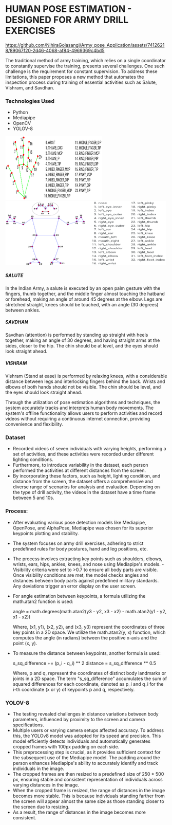 
# HUMAN POSE ESTIMATION - DESIGNED FOR ARMY DRILL EXERCISES

https://github.com/NihiraGolasangi/Army_pose_Application/assets/74126218/89067f20-2d46-4068-af84-4969369c4bd5



The traditional method of army training, which relies on a single coordinator to constantly supervise the training, presents several challenges. One such challenge is the requirement for constant supervision. To address these limitations, this paper proposes a new method that automates the inspection process during training of essential activities such as Salute, Vishram, and Savdhan.

### Technologies Used

- Python
- Mediapipe
- OpenCV
- YOLOV-8

<img src="Reference for Keypoints/Hand Points.png" width="300" height="200" position="centre">
<img src="Reference for Keypoints/Pose Points.png" width="500" height="200" position="centre">

##### SALUTE

In the Indian Army, a salute is executed by an open palm gesture with the fingers, thumb together, and the middle finger almost touching the hatband or forehead, making an angle of around 45 degrees at the elbow. Legs are stretched straight, knees should be touched, with an angle (30 degrees) between ankles.

##### SAVDHAN

Savdhan (attention) is performed by standing up straight with heels together, making an angle of 30 degrees, and having straight arms at the sides, closer to the hip. The chin should be at level, and the eyes should look straight ahead.

##### VISHRAM
Vishram (Stand at ease) is performed by relaxing knees, with a considerable distance between legs and interlocking fingers behind the back. Wrists and elbows of both hands should not be visible. The chin should be level, and the eyes should look straight ahead.


Through the utilization of pose estimation algorithms and techniques, the system accurately tracks and interprets human body movements. The system's offline functionality allows users to perform activities and record videos without requiring a continuous internet connection, providing convenience and flexibility.

### Dataset
- Recorded videos of seven individuals with varying heights, performing a set of activities, and these activities were recorded under different lighting conditions.
- Furthermore, to introduce variability in the dataset, each person performed the activities at different distances from the screen.
- By incorporating these factors, such as height, lighting condition, and distance from the screen, the dataset offers a comprehensive and diverse range of scenarios for analysis and evaluation. Depending on the type of drill activity, the videos in the dataset have a time frame between 5 and 10s.



### Process:

- After evaluating various pose detection models like Mediapipe, OpenPose, and AlphaPose, Mediapipe was chosen for its superior keypoints plotting and stability.
- The system focuses on army drill exercises, adhering to strict predefined rules for body postures, hand and leg positions, etc.
- The process involves extracting key points such as shoulders, elbows, wrists, ears, hips, ankles, knees, and nose using Mediapipe's models. - Visibility criteria were set to >0.7 to ensure all body parts are visible. Once visibility conditions are met, the model checks angles and distances between body parts against predefined military standards. Any deviations trigger an error display on the user screen.
- For angle estimation between keypoints, a formula utilizing the math.atan2 function is used:

    angle = math.degrees(math.atan2(y3 - y2, x3 - x2) - math.atan2(y1 - y2, x1 - x2)) 

   Where, (x1, y1), (x2, y2), and (x3, y3) represent the coordinates of three key points in a 2D space. We utilize the math.atan2(y, x) function, which computes the angle (in radians) between the positive x-axis and the point (x, y).

- To measure the distance between keypoints, another formula is used:

    s_sq_difference += (p_i - q_i) ** 2
   distance = s_sq_difference ** 0.5 

   Where, p and q, represent the coordinates of distinct body landmarks or joints in a 2D space. The term "s_sq_difference" accumulates the sum of squared differences for each coordinate, denoted as p_i and q_i for the i-th coordinate (x or y) of keypoints p and q, respectively.

### YOLOV-8

- The testing revealed challenges in distance variations between body parameters, influenced by proximity to the screen and camera specifications.
- Multiple users or varying camera setups affected accuracy. To address this, the YOLOv8 model was adopted for its speed and precision. This model efficiently detects individuals and automatically generates cropped frames with 100px padding on each side.
- This preprocessing step is crucial, as it provides sufficient context for the subsequent use of the Mediapipe model. The padding around the person enhances Mediapipe's ability to accurately identify and track individuals in the image.
- The cropped frames are then resized to a predefined size of 250 * 500 px, ensuring stable and consistent representation of individuals across varying distances in the image.
- When the cropped frame is resized, the range of distances in the image becomes more stable. This is because individuals standing farther from the screen will appear almost the same size as those standing closer to the screen due to resizing.
- As a result, the range of distances in the image becomes more consistent.

